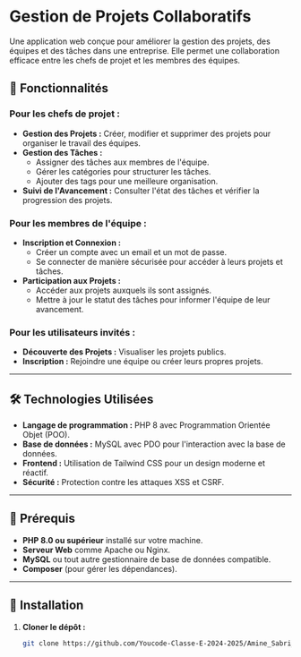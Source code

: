 # Gestion de Projets Collaboratifs

Une application web conçue pour améliorer la gestion des projets, des équipes et des tâches dans une entreprise. Elle permet une collaboration efficace entre les chefs de projet et les membres des équipes.

## 🚀 Fonctionnalités

### Pour les chefs de projet :
- **Gestion des Projets :** Créer, modifier et supprimer des projets pour organiser le travail des équipes.
- **Gestion des Tâches :**
  - Assigner des tâches aux membres de l'équipe.
  - Gérer les catégories pour structurer les tâches.
  - Ajouter des tags pour une meilleure organisation.
- **Suivi de l'Avancement :** Consulter l'état des tâches et vérifier la progression des projets.

### Pour les membres de l'équipe :
- **Inscription et Connexion :** 
  - Créer un compte avec un email et un mot de passe.
  - Se connecter de manière sécurisée pour accéder à leurs projets et tâches.
- **Participation aux Projets :**
  - Accéder aux projets auxquels ils sont assignés.
  - Mettre à jour le statut des tâches pour informer l'équipe de leur avancement.

### Pour les utilisateurs invités :
- **Découverte des Projets :** Visualiser les projets publics.
- **Inscription :** Rejoindre une équipe ou créer leurs propres projets.

---

## 🛠️ Technologies Utilisées

- **Langage de programmation :** PHP 8 avec Programmation Orientée Objet (POO).
- **Base de données :** MySQL avec PDO pour l'interaction avec la base de données.
- **Frontend :** Utilisation de Tailwind CSS pour un design moderne et réactif.
- **Sécurité :** Protection contre les attaques XSS et CSRF.

---

## 📖 Prérequis

- **PHP 8.0 ou supérieur** installé sur votre machine.
- **Serveur Web** comme Apache ou Nginx.
- **MySQL** ou tout autre gestionnaire de base de données compatible.
- **Composer** (pour gérer les dépendances).

---

## 📂 Installation

1. **Cloner le dépôt :**
   ```bash
   git clone https://github.com/Youcode-Classe-E-2024-2025/Amine_Sabri_Project
   
